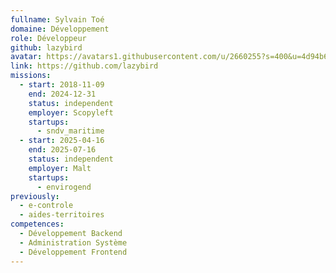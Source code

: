 ```yaml
---
fullname: Sylvain Toé
domaine: Développement
role: Développeur
github: lazybird
avatar: https://avatars1.githubusercontent.com/u/2660255?s=400&u=4d94b6a9671d594c563f2ff50907b99c71b7fb00&v=4
link: https://github.com/lazybird
missions:
  - start: 2018-11-09
    end: 2024-12-31
    status: independent
    employer: Scopyleft
    startups:
      - sndv_maritime
  - start: 2025-04-16
    end: 2025-07-16
    status: independent
    employer: Malt
    startups:
      - envirogend
previously:
  - e-controle
  - aides-territoires
competences:
  - Développement Backend
  - Administration Système
  - Développement Frontend
---
```

